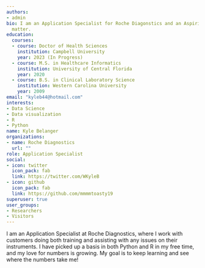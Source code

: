 ```yaml
---
authors:
- admin
bio: I am an Application Specialist for Roche Diagonstics and an Aspiring Data Scientist
  matter.
education:
  courses:
  - course: Doctor of Health Sciences 
    institution: Campbell University
    year: 2023 (In Progress)
  - course: M.S. in Healthcare Informatics
    institution: University of Central Florida
    year: 2020
  - course: B.S. in Clinical Laboratory Science
    institution: Western Carolina University
    year: 2009
email: "kyleb44@hotmail.com"
interests:
- Data Science
- Data visualization
- R
- Python
name: Kyle Belanger
organizations:
- name: Roche Diagnostics
  url: ""
role: Application Specialist
social:
- icon: twitter
  icon_pack: fab
  link: https://twitter.com/WKyleB
- icon: github
  icon_pack: fab
  link: https://github.com/mmmmtoasty19
superuser: true
user_groups:
- Researchers
- Visitors
---
```


I am an Application Specialist at Roche Diagnostics, where I work with customers doing both training and assisting with any issues on their instruments. I have picked up a basis in both Python and R in my free time, and my love for numbers is growing.  My goal is to keep learning and see where the numbers take me!
